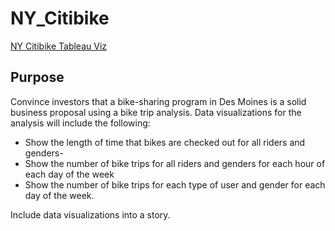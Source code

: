 # NY_Citibike
[NY Citibike Tableau Viz](https://public.tableau.com/views/CitiBikeChallenge_16644245015620/CitiBike_Challenge?:language=en-US&:display_count=n&:origin=viz_share_link)

## Purpose
Convince investors that a bike-sharing program in Des Moines is a solid business proposal using a bike trip analysis.
Data visualizations for the analysis will include the following:
- Show the length of time that bikes are checked out for all riders and genders- 
- Show the number of bike trips for all riders and genders for each hour of each day of the week
- Show the number of bike trips for each type of user and gender for each day of the week.

Include data visualizations into a story.
